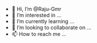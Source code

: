 - 👋 Hi, I’m @Raju-Gmr
- 👀 I’m interested in ...
- 🌱 I’m currently learning ...
- 💞️ I’m looking to collaborate on ...
- 📫 How to reach me ...

<!---
Raju-Gmr/Raju-Gmr is a ✨ special ✨ repository because its `README.md` (this file) appears on your GitHub profile.
You can click the Preview link to take a look at your changes.
--->
